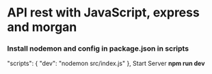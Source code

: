 # API rest with JavaScript, express and morgan

### Install nodemon and config in package.json in scripts
"scripts": {
    "dev": "nodemon src/index.js"
  },
Start Server
**npm run dev**
